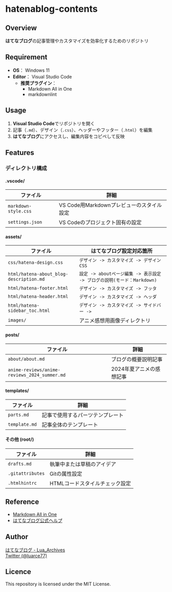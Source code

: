 # hatenablog-contents

## Overview
**はてなブログ**の記事管理やカスタマイズを効率化するためのリポジトリ  

## Requirement
- **OS**： Windows 11
- **Editor**： Visual Studio Code
  - **推奨プラグイン**：
    - Markdown All in One
    - markdownlint

## Usage
1. **Visual Studio Code**でリポジトリを開く
2. 記事（`.md`）、デザイン（`.css`）、ヘッダーやフッター（`.html`）を編集
3. **はてなブログ**にアクセスし、編集内容をコピペして反映

## Features
### ディレクトリ構成
#### .vscode/
| ファイル | 詳細 |
|--------|-----|
| `markdown-style.css` | VS Code用Markdownプレビューのスタイル設定 |
| `settings.json` | VS Codeのプロジェクト固有の設定 |

#### assets/
| ファイル | はてなブログ設定対応箇所 |
|--------|--------------------|
| `css/hatena-design.css` | `デザイン -> カスタマイズ -> デザインCSS` |
| `html/hatena-about_blog-description.md` | `設定 -> aboutページ編集 -> 表示設定 -> ブログの説明(モード：Markdown)` |
| `html/hatena-footer.html` | `デザイン -> カスタマイズ -> フッタ` |
| `html/hatena-header.html` | `デザイン -> カスタマイズ -> ヘッダ` |
| `html/hatena-sidebar_toc.html` | `デザイン -> カスタマイズ -> サイドバー -> ` |
| `images/` | アニメ感想用画像ディレクトリ |

#### posts/
| ファイル | 詳細 |
|--------|-----|
| `about/about.md` | ブログの概要説明記事 |
| `anime-reviews/anime-reviews_2024_summer.md` | 2024年夏アニメの感想記事 |

#### templates/
| ファイル | 詳細 |
|--------|-----|
| `parts.md` | 記事で使用するパーツテンプレート |
| `template.md` | 記事全体のテンプレート |

#### その他 (root/)
| ファイル | 詳細 |
|--------|-----|
| `drafts.md` | 執筆中または草稿のアイデア |
| `.gitattributes` | Gitの属性設定 |
| `.htmlhintrc` | HTMLコードスタイルチェック設定 |

## Reference
- [Markdown All in One](https://marketplace.visualstudio.com/items?itemName=yzhang.markdown-all-in-one)
- [はてなブログ公式ヘルプ](https://help.hatenablog.com/)

## Author

[はてなブログ - Lua_Archives](https://luarce.hatenablog.com/archive)  
[Twitter (@luarce77)](https://twitter.com/luarce77)

## Licence
This repository is licensed under the MIT License.
